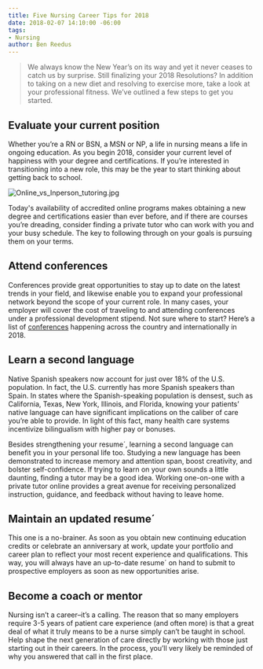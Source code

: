 ```yaml
---
title: Five Nursing Career Tips for 2018
date: 2018-02-07 14:10:00 -06:00
tags:
- Nursing
author: Ben Reedus
---
```


> We always know the New Year’s on its way and yet it never ceases to catch us by surprise. Still finalizing your 2018 Resolutions? In addition to taking on a new diet and resolving to exercise more, take a look at your professional fitness. We’ve outlined a few steps to get you started.

## Evaluate your current position

Whether you’re a RN or BSN,  a MSN or NP, a life in nursing means a life in ongoing education. As you begin 2018, consider your current level of happiness with your degree and certifications. If you’re interested in transitioning into a new role, this may be the year to start thinking about getting back to school.

![Online_vs_Inperson_tutoring.jpg](/blog/uploads/rectangle.jpg)

Today's availability of accredited online programs makes obtaining a new degree and certifications easier than ever before, and if there are courses you’re dreading, consider finding a private tutor who can work with you and your busy schedule. The key to following through on your goals is pursuing them on your terms.

## Attend conferences

Conferences provide great opportunities to stay up to date on the latest trends in your field, and likewise enable you to expand your professional network beyond the scope of your current role. In many cases, your employer will cover the cost of traveling to and attending conferences under a professional development stipend. Not sure where to start? Here’s a list of [conferences](https://www.nursingconference.com/) happening across the country and internationally in 2018.

## Learn a second language

Native Spanish speakers now account for just over 18% of the U.S. population. In fact, the U.S. currently has more Spanish speakers than Spain. In states where the Spanish-speaking population is densest, such as California, Texas, New York, Illinois, and Florida, knowing your patients’ native language can have significant implications on the caliber of care you’re able to provide. In light of this fact, many health care systems incentivize bilingualism with higher pay or bonuses.

Besides strengthening your resume´, learning a second language can benefit you in your personal life too. Studying a new language has been demonstrated to increase memory and attention span, boost creativity, and bolster self-confidence. If trying to learn on your own sounds a little daunting, finding a tutor may be a good idea. Working one-on-one with a private tutor online provides a great avenue for receiving personalized instruction, guidance, and feedback without having to leave home.

## Maintain an updated resume´

This one is a no-brainer. As soon as you obtain new continuing education credits or celebrate an anniversary at work, update your portfolio and career plan to reflect your most recent experience and qualifications. This way, you will always have an up-to-date resume´ on hand to submit to prospective employers as soon as new opportunities arise.

## Become a coach or mentor

Nursing isn’t a career–it’s a calling. The reason that so many employers require 3-5 years of patient care experience (and often more) is that a great deal of what it truly means to be a nurse simply can’t be taught in school. Help shape the next generation of care directly by working with those just starting out in their careers. In the process, you’ll very likely be reminded of why you answered that call in the first place.